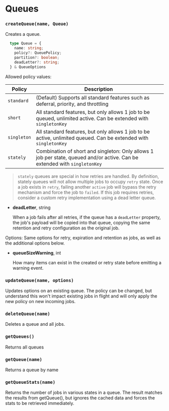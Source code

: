 # Queues

### `createQueue(name, Queue)`

Creates a queue.

```ts
  type Queue = {
    name: string;
    policy?: QueuePolicy;
    partition?: boolean;
    deadLetter?: string;    
  } & QueueOptions
```

Allowed policy values:

| Policy | Description |
| - | - |
| `standard` | (Default) Supports all standard features such as deferral, priority, and throttling |
| `short` | All standard features, but only allows 1 job to be queued, unlimited active. Can be extended with `singletonKey` |
| `singleton` | All standard features, but only allows 1 job to be active, unlimited queued. Can be extended with `singletonKey` |
| `stately` | Combination of short and singleton: Only allows 1 job per state, queued and/or active. Can be extended with `singletonKey` |

> `stately` queues are special in how retries are handled. By definition, stately queues will not allow multiple jobs to occupy `retry` state. Once a job exists in `retry`, failing another `active` job will bypass the retry mechanism and force the job to `failed`. If this job requires retries, consider a custom retry implementation using a dead letter queue.

* **deadLetter**, string

  When a job fails after all retries, if the queue has a `deadLetter` property, the job's payload will be copied into that queue, copying the same retention and retry configuration as the original job.

Options: Same options for retry, expiration and retention as jobs, as well as the additional options below. 

* **queueSizeWarning**, int

  How many items can exist in the created or retry state before emitting a warning event.


### `updateQueue(name, options)`

Updates options on an existing queue. The policy can be changed, but understand this won't impact existing jobs in flight and will only apply the new policy on new incoming jobs.

### `deleteQueue(name)`

Deletes a queue and all jobs.

### `getQueues()`

Returns all queues

### `getQueue(name)`

Returns a queue by name

### `getQueueStats(name)`

Returns the number of jobs in various states in a queue.  The result matches the results from getQueue(), but ignores the cached data and forces the stats to be retrieved immediately.
